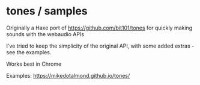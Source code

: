 # tones / samples

Originally a Haxe port of https://github.com/bit101/tones for quickly making sounds with the webaudio APIs

I've tried to keep the simplicity of the original API, with some added extras - see the examples.





Works best in Chrome

Examples: https://mikedotalmond.github.io/tones/
